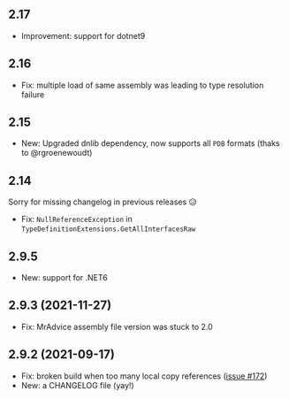 ﻿## 2.17

- Improvement: support for dotnet9

## 2.16

- Fix: multiple load of same assembly was leading to type resolution failure

## 2.15

- New: Upgraded dnlib dependency, now supports all `PDB` formats (thaks to @rgroenewoudt)

## 2.14

Sorry for missing changelog in previous releases 😥
- Fix: `NullReferenceException` in `TypeDefinitionExtensions.GetAllInterfacesRaw`

## 2.9.5

- New: support for .NET6

## 2.9.3 (2021-11-27)

- Fix: MrAdvice assembly file version was stuck to 2.0

## 2.9.2 (2021-09-17)

- Fix: broken build when too many local copy references ([issue #172](https://github.com/ArxOne/MrAdvice/issues/172))
- New: a CHANGELOG file (yay!)
